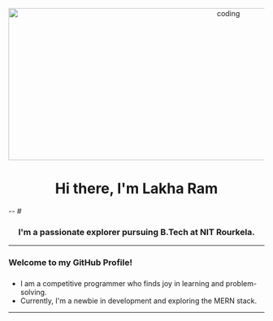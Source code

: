 <p align="center">
  <img alt="coding" width="850" height="300" src="https://github.com/user-attachments/assets/d8956a09-23dd-4b48-a744-28e5cc83a78b">
</p>

<h1 align="center">Hi there, I'm Lakha Ram</h1>
--
#<h3 align="center">I'm a passionate explorer pursuing B.Tech at NIT Rourkela.</h3>

---

<h3 align="left">Welcome to my GitHub Profile! <h3></h3>

- I am a competitive programmer who finds joy in learning and problem-solving.
- Currently, I'm a newbie in development and exploring the MERN stack.

---
